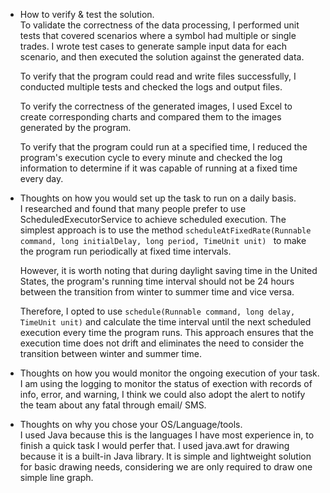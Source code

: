 - How to verify & test the solution.<br>
    To validate the correctness of the data processing, I performed unit tests that covered scenarios where a symbol had multiple or single trades. I wrote test cases to generate sample input data for each scenario, and then executed the solution against the generated data.

    To verify that the program could read and write files successfully, I conducted multiple tests and checked the logs and output files.

    To verify the correctness of the generated images, I used Excel to create corresponding charts and compared them to the images generated by the program.

    To verify that the program could run at a specified time, I reduced the program's execution cycle to every minute and checked the log information to determine if it was capable of running at a fixed time every day.
- Thoughts on how you would set up the task to run on a daily basis.<br>
    I researched and found that many people prefer to use ScheduledExecutorService to achieve scheduled execution. The simplest approach is to use the method `scheduleAtFixedRate(Runnable command, long initialDelay, long period, TimeUnit unit)
    ` to make the program run periodically at fixed time intervals.

    However, it is worth noting that during daylight saving time in the United States, the program's running time interval should not be 24 hours between the transition from winter to summer time and vice versa.

    Therefore, I opted to use `schedule(Runnable command, long delay, TimeUnit unit)` and calculate the time interval until the next scheduled execution every time the program runs. This approach ensures that the execution time does not drift and eliminates the need to consider the transition between winter and summer time.

- Thoughts on how you would monitor the ongoing execution of your task.<br>
    I am using the logging to monitor the status of exection with records of info, error, and warning, I think we could also adopt the alert to notify the team about any fatal through email/ SMS.

- Thoughts on why you chose your OS/Language/tools.<br>
    I used Java because this is the languages I have most experience in, to finish a quick task I would perfer that. I used java.awt for drawing because it is a built-in Java library. It is simple and lightweight solution for basic drawing needs, considering we are only required to draw one simple line graph.